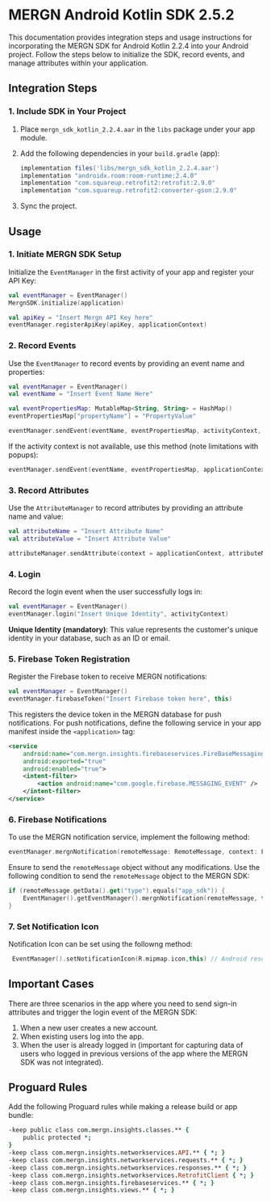 # MERGN Android Kotlin SDK 2.5.2

This documentation provides integration steps and usage instructions for incorporating the MERGN SDK for Android Kotlin 2.2.4 into your Android project. Follow the steps below to initialize the SDK, record events, and manage attributes within your application.

## Integration Steps

### 1. Include SDK in Your Project

1. Place `mergn_sdk_kotlin_2.2.4.aar` in the `libs` package under your app module.
2. Add the following dependencies in your `build.gradle` (app):

   ```groovy
   implementation files('libs/mergn_sdk_kotlin_2.2.4.aar')
   implementation "androidx.room:room-runtime:2.4.0"
   implementation "com.squareup.retrofit2:retrofit:2.9.0"
   implementation "com.squareup.retrofit2:converter-gson:2.9.0"
   ```

3. Sync the project.

## Usage

### 1. Initiate MERGN SDK Setup

Initialize the `EventManager` in the first activity of your app and register your API Key:

```kotlin
val eventManager = EventManager()
MergnSDK.initialize(application)

val apiKey = "Insert Mergn API Key here"
eventManager.registerApiKey(apiKey, applicationContext)
```

### 2. Record Events

Use the `EventManager` to record events by providing an event name and properties:

```kotlin
val eventManager = EventManager()
val eventName = "Insert Event Name Here"

val eventPropertiesMap: MutableMap<String, String> = HashMap()
eventPropertiesMap["propertyName"] = "PropertyValue"

eventManager.sendEvent(eventName, eventPropertiesMap, activityContext, applicationContext)
```

If the activity context is not available, use this method (note limitations with popups):

```kotlin
eventManager.sendEvent(eventName, eventPropertiesMap, applicationContext)
```

### 3. Record Attributes

Use the `AttributeManager` to record attributes by providing an attribute name and value:

```kotlin
val attributeName = "Insert Attribute Name"
val attributeValue = "Insert Attribute Value"

attributeManager.sendAttribute(context = applicationContext, attributeName, attributeValue)
```

### 4. Login

Record the login event when the user successfully logs in:

```kotlin
val eventManager = EventManager()
eventManager.login("Insert Unique Identity", activityContext)
```

**Unique Identity (mandatory)**: This value represents the customer's unique identity in your database, such as an ID or email.

### 5. Firebase Token Registration

Register the Firebase token to receive MERGN notifications:

```kotlin
val eventManager = EventManager()
eventManager.firebaseToken("Insert Firebase token here", this)
```

This registers the device token in the MERGN database for push notifications. For push notifications, define the following service in your app manifest inside the `<application>` tag:

```xml
<service
    android:name="com.mergn.insights.firebaseservices.FireBaseMessagingService"
    android:exported="true"
    android:enabled="true">
    <intent-filter>
        <action android:name="com.google.firebase.MESSAGING_EVENT" />
    </intent-filter>
</service>
```

### 6. Firebase Notifications

To use the MERGN notification service, implement the following method:

```kotlin
eventManager.mergnNotification(remoteMessage: RemoteMessage, context: FirebaseMessagingService)
```

Ensure to send the `remoteMessage` object without any modifications. Use the following condition to send the `remoteMessage` object to the MERGN SDK:

```kotlin
if (remoteMessage.getData().get("type").equals("app_sdk")) {
    EventManager().getEventManager().mergnNotification(remoteMessage, this)
}
```

### 7. Set Notification Icon

Notification Icon can be set using the followng method:

```kotlin
 EventManager().setNotificationIcon(R.mipmap.icon,this) // Android resource
```

## Important Cases

There are three scenarios in the app where you need to send sign-in attributes and trigger the login event of the MERGN SDK:

1. When a new user creates a new account.
2. When existing users log into the app.
3. When the user is already logged in (important for capturing data of users who logged in previous versions of the app where the MERGN SDK was not integrated).

## Proguard Rules

Add the following Proguard rules while making a release build or app bundle:

```pro
-keep public class com.mergn.insights.classes.** {
    public protected *;
}
-keep class com.mergn.insights.networkservices.API.** { *; }
-keep class com.mergn.insights.networkservices.requests.** { *; }
-keep class com.mergn.insights.networkservices.responses.** { *; }
-keep class com.mergn.insights.networkservices.RetrofitClient { *; }
-keep class com.mergn.insights.firebaseservices.** { *; }
-keep class com.mergn.insights.views.** { *; }
```
